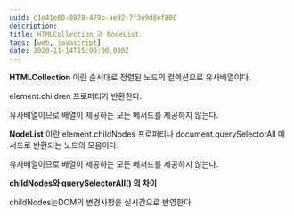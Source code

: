 ```yaml
---
uuid: c1e41e60-8078-479b-ae92-7f3e9d8ef800
description: 
title: HTMLCollection 과 NodeList
tags: [web, javascript]
date: 2020-11-14T15:00:00.000Z
---
```








**HTMLCollection** 이란 순서대로 정렬된 노드의 컬렉션으로 유사배열이다.

element.children 프로퍼티가 반환한다.

유사배열이므로 배열이 제공하는 모든 메서드를 제공하지 않는다.

**NodeList** 이란 element.childNodes 프로퍼티나 document.querySelectorAll 메서드로 반환되는 노드의 모음이다.

유사배열이므로 배열이 제공하는 모든 메서드를 제공하지 않는다.

**childNodes와 querySelectorAll() 의 차이**

childNodes는DOM의 변경사항을 실시간으로 반영한다.
